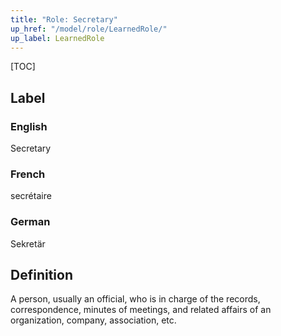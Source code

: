 ```yaml
---
title: "Role: Secretary"
up_href: "/model/role/LearnedRole/"
up_label: LearnedRole
---
```


[TOC]

## Label

### English
Secretary

### French
secrétaire

### German
Sekretär

## Definition
A person, usually an official, who is in charge of the records, correspondence, minutes of meetings, and related affairs of an organization, company, association, etc.

